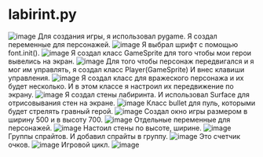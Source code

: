 # labirint.py

![image](https://user-images.githubusercontent.com/81209823/203325760-413efad2-ce7d-451f-9a07-b0f9d86eb352.png)
Для создания игры, я использовал pygame.
Я создал переменные для персонажей.
![image](https://user-images.githubusercontent.com/81209823/203325989-557489d5-3221-4056-bb7d-4980fb1bb459.png)
Я выбрал шрифт с помощью font.init().
![image](https://user-images.githubusercontent.com/81209823/203326201-c2e70493-c914-492e-b524-a28cfeb81bf2.png)
Я создал класс GameSprite для того чтобы мои герои вывелись на экран.
![image](https://user-images.githubusercontent.com/81209823/203326318-e2bf39ec-c39b-4881-974d-aa990e3d8276.png)
Для того чтобы персонаж передвигался и я мог им управлять, я создал класс Player(GameSprite)
И внес клавиши управления.
![image](https://user-images.githubusercontent.com/81209823/203326567-792c67ef-7ed5-4e78-b60e-990bf22263f8.png)
Я создал класс для вражеского персонажа и их будет несколько. И в этом классе я настроил их передвижение по экрану.
![image](https://user-images.githubusercontent.com/81209823/203326736-1fd18559-cfb2-4576-a409-2ec022b20550.png)
Я создал стены лабиринта. И использовал Surface для отрисовывания стен на экране.
![image](https://user-images.githubusercontent.com/81209823/203326983-638ffa49-b51c-4c5a-802a-a0906f08ef3d.png)
Класс bullet для пуль, которыми будет стрелять гравный герой.
![image](https://user-images.githubusercontent.com/81209823/203327085-2ea6d92c-f58a-4367-8b0a-42537905a21e.png)
Создал окно игры размером в ширину 500 и в высоту 700.
![image](https://user-images.githubusercontent.com/81209823/203327235-26236c1c-5b80-48e6-830f-5c55d396e971.png)
Отдельные переменные для персонажей.
![image](https://user-images.githubusercontent.com/81209823/203327313-505bfbf8-fa10-4e0b-8a67-1bd3f945a641.png)
Настоил стены по высоте, ширине.
![image](https://user-images.githubusercontent.com/81209823/203327369-b44aad6c-6056-4327-a885-01774ee6c808.png)
Группы спрайтов.
И добавил спрайты в группу.
![image](https://user-images.githubusercontent.com/81209823/203327406-a9157e13-fb9e-4e66-a8d8-8df61493bc66.png)
Это счетчик очков.
![image](https://user-images.githubusercontent.com/81209823/203327448-3764d229-68cc-4444-b349-b5f467080ef7.png)
Игровой цикл.
![image](https://user-images.githubusercontent.com/81209823/203327528-63084dfc-0a5e-497d-924e-e8bf133ca0a5.png)

